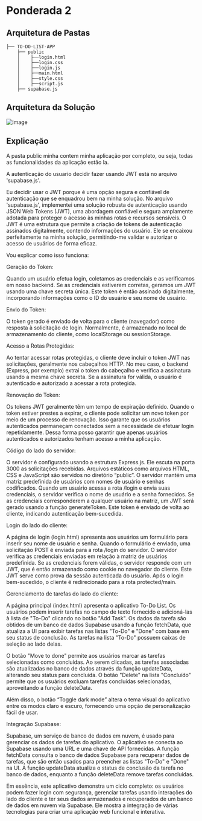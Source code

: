 # Ponderada 2

## Arquitetura de Pastas

```
├── TO-DO-LIST-APP
    ├── public
    │    ├──login.html
    │    ├──login.css
    │    ├──login.js
    │    ├──main.html
    │    ├──style.css
    │    ├──script.js
    ├── supabase.js
```

## Arquitetura da Solução

![image](https://github.com/LucaSarhan/ponderada_2/assets/99192966/339ad75e-d9f5-494a-9a84-ec39b9bd13f9)

## Explicação

A pasta public minha contem minha aplicação por completo, ou seja, todas as funcionalidades da aplicação estão la. 

A autenticação do usuario decidir fazer usando JWT está no arquivo 'supabase.js'. 

Eu decidir usar o JWT porque é uma opção segura e confiável de autenticação que se enquadrou bem na minha solução. No arquivo 'supabase.js', implementei uma solução robusta de autenticação usando JSON Web Tokens (JWT), uma abordagem confiável e segura amplamente adotada para proteger o acesso às minhas rotas e recursos sensíveis. O JWT é uma estrutura que permite a criação de tokens de autenticação assinados digitalmente, contendo informações do usuário. Ele se encaixou perfeitamente na minha solução, permitindo-me validar e autorizar o acesso de usuários de forma eficaz. 

Vou explicar como isso funciona: 

Geração do Token:

Quando um usuário efetua login, coletamos as credenciais e as verificamos em nosso backend. Se as credenciais estiverem corretas, geramos um JWT usando uma chave secreta única. Este token é então assinado digitalmente, incorporando informações como o ID do usuário e seu nome de usuário.

Envio do Token:

O token gerado é enviado de volta para o cliente (navegador) como resposta à solicitação de login. Normalmente, é armazenado no local de armazenamento do cliente, como localStorage ou sessionStorage.

Acesso a Rotas Protegidas:

Ao tentar acessar rotas protegidas, o cliente deve incluir o token JWT nas solicitações, geralmente nos cabeçalhos HTTP. No meu caso, o backend (Express, por exemplo) extrai o token do cabeçalho e verifica a assinatura usando a mesma chave secreta. Se a assinatura for válida, o usuário é autenticado e autorizado a acessar a rota protegida.

Renovação do Token:

Os tokens JWT geralmente têm um tempo de expiração definido. Quando o token estiver prestes a expirar, o cliente pode solicitar um novo token por meio de um processo de renovação. Isso garante que os usuários autenticados permaneçam conectados sem a necessidade de efetuar login repetidamente.
Dessa forma posso garantir que apenas usuários autenticados e autorizados tenham acesso a minha aplicação.

Código do lado do servidor:

O servidor é configurado usando a estrutura Express.js. Ele escuta na porta 3000 as solicitações recebidas. Arquivos estáticos como arquivos HTML, CSS e JavaScript são servidos no diretório “public”. O servidor mantém uma matriz predefinida de usuários com nomes de usuário e senhas codificados. Quando um usuário acessa a rota /login e envia suas credenciais, o servidor verifica o nome de usuário e a senha fornecidos. Se as credenciais corresponderem a qualquer usuário na matriz, um JWT será gerado usando a função generateToken. Este token é enviado de volta ao cliente, indicando autenticação bem-sucedida.

Login do lado do cliente:

A página de login (login.html) apresenta aos usuários um formulário para inserir seu nome de usuário e senha. Quando o formulário é enviado, uma solicitação POST é enviada para a rota /login do servidor. O servidor verifica as credenciais enviadas em relação à matriz de usuários predefinida. Se as credenciais forem válidas, o servidor responde com um JWT, que é então armazenado como cookie no navegador do cliente. Este JWT serve como prova da sessão autenticada do usuário. Após o login bem-sucedido, o cliente é redirecionado para a rota protected/main.

Gerenciamento de tarefas do lado do cliente:

A página principal (index.html) apresenta o aplicativo To-Do List. Os usuários podem inserir tarefas no campo de texto fornecido e adicioná-las à lista de "To-Do" clicando no botão "Add Task". Os dados da tarefa são obtidos de um banco de dados Supabase usando a função fetchData, que atualiza a UI para exibir tarefas nas listas "To-Do" e "Done" com base em seu status de conclusão. As tarefas na lista "To-Do" possuem caixas de seleção ao lado delas.

O botão "Move to done" permite aos usuários marcar as tarefas selecionadas como concluídas. Ao serem clicadas, as tarefas associadas são atualizadas no banco de dados através da função updateData, alterando seu status para concluída. O botão "Delete" na lista "Concluído" permite que os usuários excluam tarefas concluídas selecionadas, aproveitando a função deleteData.

Além disso, o botão “Toggle dark mode” altera o tema visual do aplicativo entre os modos claro e escuro, fornecendo uma opção de personalização fácil de usar.

Integração Supabase:

Supabase, um serviço de banco de dados em nuvem, é usado para gerenciar os dados de tarefas do aplicativo. O aplicativo se conecta ao Supabase usando uma URL e uma chave de API fornecidas. A função fetchData consulta o banco de dados Supabase para recuperar dados de tarefas, que são então usados ​​para preencher as listas "To-Do" e "Done" na UI. A função updateData atualiza o status de conclusão da tarefa no banco de dados, enquanto a função deleteData remove tarefas concluídas.

Em essência, este aplicativo demonstra um ciclo completo: os usuários podem fazer login com segurança, gerenciar tarefas usando interações do lado do cliente e ter seus dados armazenados e recuperados de um banco de dados em nuvem via Supabase. Ele mostra a integração de várias tecnologias para criar uma aplicação web funcional e interativa.
